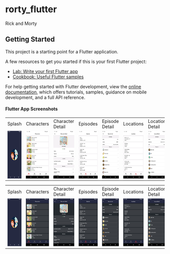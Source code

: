 # rorty_flutter

Rick and Morty

## Getting Started

This project is a starting point for a Flutter application.

A few resources to get you started if this is your first Flutter project:

- [Lab: Write your first Flutter app](https://docs.flutter.dev/get-started/codelab)
- [Cookbook: Useful Flutter samples](https://docs.flutter.dev/cookbook)

For help getting started with Flutter development, view the
[online documentation](https://docs.flutter.dev/), which offers tutorials, samples, guidance on
mobile development, and a full API reference.

#### Flutter App Screenshots

<table>
  <tr>
    <td>Splash</td>
    <td>Characters</td>
    <td>Character Detail</td>
    <td>Episodes</td>
    <td>Episode Detail</td>
    <td>Locations</td>
    <td>Location Detail</td>
    <td>Settings</td>
    <td>Abouts</td>
  </tr>
  <tr>
    <td><img src="art/screenshots/android/splash.png" width=250 height=150></td>
    <td><img src="art/screenshots/android/characters.png" width=250 height=150></td>
    <td><img src="art/screenshots/android/character-detail.png" width=250 height=150></td>
    <td><img src="art/screenshots/android/episodes.png" width=250 height=150></td>
    <td><img src="art/screenshots/android/episode-detail.png" width=250 height=150></td>
    <td><img src="art/screenshots/android/locations.png" width=250 height=150></td>
    <td><img src="art/screenshots/android/location-detail.png" width=250 height=150></td>
    <td><img src="art/screenshots/android/settings.png" width=250 height=150></td>
    <td><img src="art/screenshots/android/abouts.png" width=250 height=150></td>
  </tr>
 </table>

<table>
  <tr>
    <td>Splash</td>
    <td>Characters</td>
    <td>Character Detail</td>
    <td>Episodes</td>
    <td>Episode Detail</td>
    <td>Locations</td>
    <td>Location Detail</td>
    <td>Settings</td>
    <td>Abouts</td>
  </tr>
  <tr>
    <td><img src="art/screenshots/android/splash.png" width=250 height=150></td>
    <td><img src="art/screenshots/android/characters-dark.png" width=250 height=150></td>
    <td><img src="art/screenshots/android/character-detail-dark.png" width=250 height=150></td>
    <td><img src="art/screenshots/android/episodes-dark.png" width=250 height=150></td>
    <td><img src="art/screenshots/android/episode-detail-dark.png" width=250 height=150></td>
    <td><img src="art/screenshots/android/locations-dark.png" width=250 height=150></td>
    <td><img src="art/screenshots/android/location-detail-dark.png" width=250 height=150></td>
    <td><img src="art/screenshots/android/settings-dark.png" width=250 height=150></td>
    <td><img src="art/screenshots/android/abouts-dark.png" width=250 height=150></td>
  </tr>
 </table>
